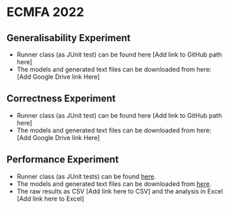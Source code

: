 # ECMFA 2022
## Generalisability Experiment
- Runner class (as JUnit test) can be found here [Add link to GitHub path here]
- The models and generated text files can be downloaded from here: [Add Google Drive link Here]

## Correctness Experiment
- Runner class (as JUnit test) can be found here [Add link to GitHub path here]
- The models and generated text files can be downloaded from here: [Add Google Drive link Here]

## Performance Experiment 
- Runner class (as JUnit tests) can be found [here](https://github.com/soha500/EglSyncNew/blob/master/org.eclipse.epsilon.egl.sync/src/org/eclipse/epsilon/egl/sync/SyncScalablityTests.java).
- The models and generated text files can be downloaded from [here](https://drive.google.com/file/d/1zWDiOvRI0FLbCsUXWfAQihWVovIU9P7J/view?usp=sharing).
- The raw results as CSV [Add link here to CSV] and the analysis in Excel [Add link here to Excel]
